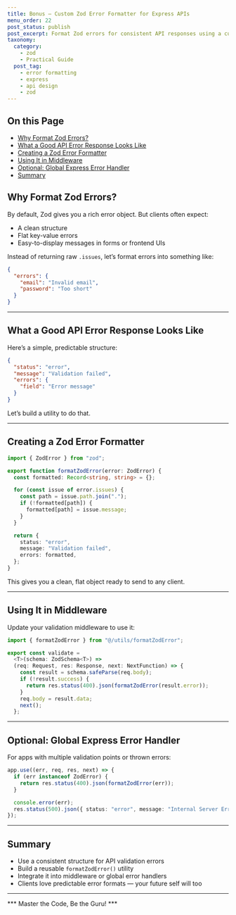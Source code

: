 ```yaml
---
title: Bonus – Custom Zod Error Formatter for Express APIs
menu_order: 22
post_status: publish
post_excerpt: Format Zod errors for consistent API responses using a custom Express handler.
taxonomy:
  category:
    - zod
    - Practical Guide
  post_tag:
    - error formatting
    - express
    - api design
    - zod
---
```


<div class="toc" markdown="1">

## On this Page

- [Why Format Zod Errors?](#why-format-zod-errors)
- [What a Good API Error Response Looks Like](#what-a-good-api-error-response-looks-like)
- [Creating a Zod Error Formatter](#creating-a-zod-error-formatter)
- [Using It in Middleware](#using-it-in-middleware)
- [Optional: Global Express Error Handler](#optional-global-express-error-handler)
- [Summary](#summary)

</div>

<div class="guru-main" markdown="1">

## Why Format Zod Errors?

By default, Zod gives you a rich error object. But clients often expect:

- A clean structure
- Flat key-value errors
- Easy-to-display messages in forms or frontend UIs

Instead of returning raw `.issues`, let’s format errors into something like:

```json
{
  "errors": {
    "email": "Invalid email",
    "password": "Too short"
  }
}
```

---

## What a Good API Error Response Looks Like

Here’s a simple, predictable structure:

```json
{
  "status": "error",
  "message": "Validation failed",
  "errors": {
    "field": "Error message"
  }
}
```

Let’s build a utility to do that.

---

## Creating a Zod Error Formatter

```ts
import { ZodError } from "zod";

export function formatZodError(error: ZodError) {
  const formatted: Record<string, string> = {};

  for (const issue of error.issues) {
    const path = issue.path.join(".");
    if (!formatted[path]) {
      formatted[path] = issue.message;
    }
  }

  return {
    status: "error",
    message: "Validation failed",
    errors: formatted,
  };
}
```

This gives you a clean, flat object ready to send to any client.

---

## Using It in Middleware

Update your validation middleware to use it:

```ts
import { formatZodError } from "@/utils/formatZodError";

export const validate =
  <T>(schema: ZodSchema<T>) =>
  (req: Request, res: Response, next: NextFunction) => {
    const result = schema.safeParse(req.body);
    if (!result.success) {
      return res.status(400).json(formatZodError(result.error));
    }
    req.body = result.data;
    next();
  };
```

---

## Optional: Global Express Error Handler

For apps with multiple validation points or thrown errors:

```ts
app.use((err, req, res, next) => {
  if (err instanceof ZodError) {
    return res.status(400).json(formatZodError(err));
  }

  console.error(err);
  res.status(500).json({ status: "error", message: "Internal Server Error" });
});
```

---

## Summary

- Use a consistent structure for API validation errors
- Build a reusable `formatZodError()` utility
- Integrate it into middleware or global error handlers
- Clients love predictable error formats — your future self will too

---

*** Master the Code, Be the Guru! ***

</div>
